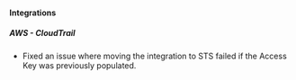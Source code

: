
#### Integrations
##### AWS - CloudTrail
- Fixed an issue where moving the integration to STS failed if the Access Key was previously populated.
